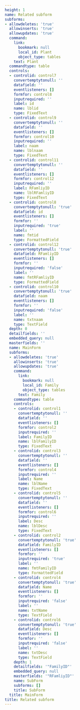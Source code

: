 ```yaml
---
height: 1
name: Related subform
subforms:
- allowdeletes: 'true'
  allowinserts: 'true'
  allowupdates: 'true'
  command:
    link:
      bookmark: null
      local_id: Plant
      object_type: tables
    text: Plant
  commandtype: table
  controls:
  - controlid: control7
    convertemptytonull: ''
    datafield: ''
    eventlisteners: []
    formfor: control8
    inputrequired: ''
    label: id
    name: lblid
    type: FixedText
  - controlid: control9
    convertemptytonull: ''
    datafield: ''
    eventlisteners: []
    formfor: control10
    inputrequired: ''
    label: naam
    name: lblnaam
    type: FixedText
  - controlid: control11
    convertemptytonull: ''
    datafield: ''
    eventlisteners: []
    formfor: control12
    inputrequired: ''
    label: RFamliyID
    name: lblRFamliyID
    type: FixedText
  - controlid: control8
    convertemptytonull: 'true'
    datafield: id
    eventlisteners: []
    formfor: ''
    inputrequired: 'true'
    label: ''
    name: fmtid
    type: FormattedField
  - controlid: control12
    convertemptytonull: 'true'
    datafield: RFamliyID
    eventlisteners: []
    formfor: ''
    inputrequired: 'false'
    label: ''
    name: fmtRFamliyID
    type: FormattedField
  - controlid: control10
    convertemptytonull: 'true'
    datafield: naam
    eventlisteners: []
    formfor: ''
    inputrequired: 'false'
    label: ''
    name: txtnaam
    type: TextField
  depth: 0
  detailfields: ''
  embedded_query: null
  masterfields: ''
  name: MainForm
  subforms:
  - allowdeletes: 'true'
    allowinserts: 'true'
    allowupdates: 'true'
    command:
      link:
        bookmark: null
        local_id: Family
        object_type: tables
      text: Family
    commandtype: table
    controls:
    - controlid: control1
      convertemptytonull: ''
      datafield: ''
      eventlisteners: []
      formfor: control2
      inputrequired: ''
      label: FamilyID
      name: lblFamilyID
      type: FixedText
    - controlid: control3
      convertemptytonull: ''
      datafield: ''
      eventlisteners: []
      formfor: control4
      inputrequired: ''
      label: Name
      name: lblName
      type: FixedText
    - controlid: control5
      convertemptytonull: ''
      datafield: ''
      eventlisteners: []
      formfor: control6
      inputrequired: ''
      label: Desc
      name: lblDesc
      type: FixedText
    - controlid: control2
      convertemptytonull: 'true'
      datafield: FamilyID
      eventlisteners: []
      formfor: ''
      inputrequired: 'true'
      label: ''
      name: fmtFamilyID
      type: FormattedField
    - controlid: control4
      convertemptytonull: 'true'
      datafield: Name
      eventlisteners: []
      formfor: ''
      inputrequired: 'false'
      label: ''
      name: txtName
      type: TextField
    - controlid: control6
      convertemptytonull: 'true'
      datafield: Desc
      eventlisteners: []
      formfor: ''
      inputrequired: 'false'
      label: ''
      name: txtDesc
      type: TextField
    depth: 1
    detailfields: '"FamilyID"'
    embedded_query: null
    masterfields: '"RFamliyID"'
    name: SubForm
    subforms: []
    title: SubForm
  title: MainForm
title: Related subform
---
```

